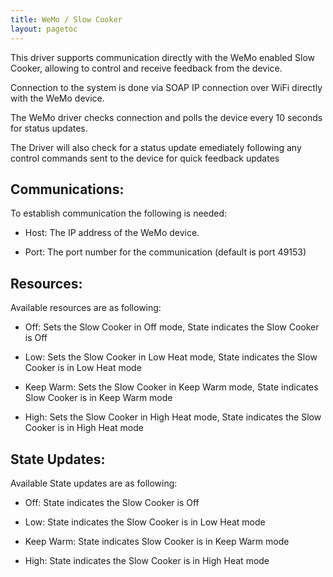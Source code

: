 ```yaml
---
title: WeMo / Slow Cooker 
layout: pagetoc
---
```


This driver supports communication directly with the WeMo enabled Slow Cooker, allowing to control and receive feedback from the device. 

Connection to the system is done via SOAP IP connection over WiFi directly with the WeMo device. 

The WeMo driver checks connection and polls the device every 10 seconds for status updates. 

The Driver will also check for a status update emediately following any control commands sent to the device for quick feedback updates 


Communications:
---------------

To establish communication the following is needed: 

 - Host: The IP address of the WeMo device. 

 - Port: The port number for the communication (default is port 49153) 




Resources:
---------------

Available resources are as following: 

 - Off: Sets the Slow Cooker in Off mode, State indicates the Slow Cooker is Off

 - Low: Sets the Slow Cooker in Low Heat mode, State indicates the Slow Cooker is in Low Heat mode

 - Keep Warm: Sets the Slow Cooker in Keep Warm mode, State indicates Slow Cooker is in Keep Warm mode

 - High: Sets the Slow Cooker in High Heat mode, State indicates the Slow Cooker is in High Heat mode


State Updates: 
---------------

Available State updates are as following:

 - Off: State indicates the Slow Cooker is Off

 - Low: State indicates the Slow Cooker is in Low Heat mode

 - Keep Warm: State indicates Slow Cooker is in Keep Warm mode

 - High: State indicates the Slow Cooker is in High Heat mode
